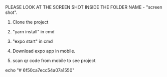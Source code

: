 PLEASE LOOK AT THE SCREEN SHOT INSIDE THE FOLDER NAME - "screen shot".

1. Clone the project

2. "yarn install" in cmd

3. "expo start" in cmd

4. Download expo app in mobile.

5. scan qr code from mobile to see project



echo "# 6f50ca7ecc54a07a1550"
